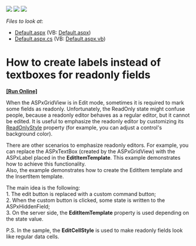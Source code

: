 <!-- default badges list -->
![](https://img.shields.io/endpoint?url=https://codecentral.devexpress.com/api/v1/VersionRange/128531464/13.1.4%2B)
[![](https://img.shields.io/badge/Open_in_DevExpress_Support_Center-FF7200?style=flat-square&logo=DevExpress&logoColor=white)](https://supportcenter.devexpress.com/ticket/details/E2535)
[![](https://img.shields.io/badge/📖_How_to_use_DevExpress_Examples-e9f6fc?style=flat-square)](https://docs.devexpress.com/GeneralInformation/403183)
<!-- default badges end -->
<!-- default file list -->
*Files to look at*:

* [Default.aspx](./CS/WebSite/Default.aspx) (VB: [Default.aspx](./VB/WebSite/Default.aspx))
* [Default.aspx.cs](./CS/WebSite/Default.aspx.cs) (VB: [Default.aspx.vb](./VB/WebSite/Default.aspx.vb))
<!-- default file list end -->
# How to create labels instead of textboxes for readonly fields
<!-- run online -->
**[[Run Online]](https://codecentral.devexpress.com/e2535/)**
<!-- run online end -->


<p>When the ASPxGridView is in Edit mode, sometimes it is required to mark some fields as readonly. Unfortunately, the ReadOnly state might confuse people, because a readonly editor behaves as a regular editor, but it cannot be edited. It is useful to emphasize the readonly editor by customizing its <a href="http://documentation.devexpress.com/#AspNet/DevExpressWebASPxEditorsReadOnlyStyleMembersTopicAll">ReadOnlyStyle</a> property (for example, you can adjust a control's background color).</p><p>There are other scenarios to emphasize readonly editors. For example, you can replace the ASPxTextBox (created by the ASPxGridView) with the ASPxLabel placed in the <strong>EditItemTemplate</strong>. This example demonstrates how to achieve this functionality.<br />
Also, the example demonstrates how to create the EditItem template and the InsertItem template.</p><p>The main idea is the following:<br />
1. The edit button is replaced with a custom command button;<br />
2. When the custom button is clicked, some state is written to the ASPxHiddenField;<br />
3. On the server side, the <strong>EditItemTemplate</strong> property is used depending on the state value.</p><p>P.S. In the sample, the <strong>EditCellStyle</strong> is used to make readonly fields  look like regular data cells.</p>

<br/>


